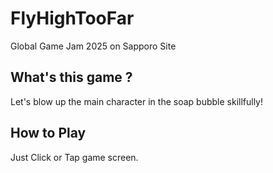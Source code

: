 # FlyHighTooFar
Global Game Jam 2025 on Sapporo Site

## What's this game ?

Let's blow up the main character in the soap bubble skillfully!

## How to Play

Just Click or Tap game screen.
